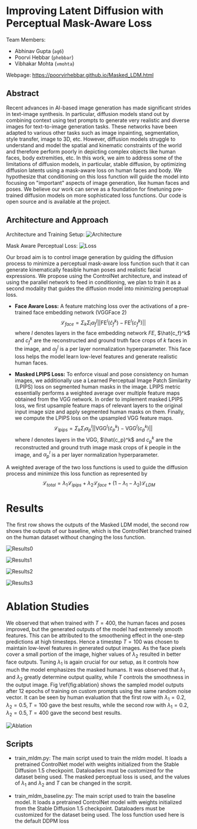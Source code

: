 # Improving Latent Diffusion with Perceptual Mask-Aware Loss

Team Members:
- Abhinav Gupta (`ag6`)
- Poorvi Hebbar (`phebbar`)
- Vibhakar Mohta (`vmohta`)

Webpage:
https://poorvirhebbar.github.io/Masked_LDM.html

## Abstract
Recent advances in AI-based image generation has made significant strides in text-image synthesis. In particular, diffusion models stand out by combining context using text prompts to generate very realistic and diverse images for text-to-image generation tasks. These networks have been adapted to various other tasks such as image inpainting, segmentation, style transfer, image to 3D, etc. However, diffusion models struggle to understand and model the spatial and kinematic constraints of the world and therefore perform poorly in depicting complex objects like human faces, body extremities, etc. In this work, we aim to address some of the limitations of diffusion models, in particular, stable diffusion, by optimizing diffusion latents using a mask-aware loss on human faces and body. We hypothesize that conditioning on this loss function will guide the model into focusing on "important" aspects of image generation, like human faces and poses. We believe our work can serve as a foundation for finetuning pre-trained diffusion models on more sophisticated loss functions. Our code is open source and is available at the project.

## Architecture and Approach
Architecture and Training Setup:
![Architecture](mldm_github_figures/method_final.png)

Mask Aware Perceptual Loss:
![Loss](mldm_github_figures/loss.png)

Our broad aim is to control image generation by guiding the diffusion process to minimize a perceptual mask-aware loss function such that it can generate kinematically feasible human poses and realistic facial expressions. We propose using the ControlNet architecture, and instead of using the parallel network to feed in conditioning, we plan to train it as a second modality that guides the diffusion model into minimizing perceptual loss.

- **Face Aware Loss:** A feature matching loss over the activations of a pre-trained face embedding network (VGGFace 2)
    $$
        \mathcal{L}_{face} = \Sigma_{k} \Sigma_{l} \alpha^{l}_{f} || \text{FE}^{l} (\hat{c}^{k}_{f}) - \text{FE}^{l} (c^{k}_{f}) || 
    $$
    where $l$ denotes layers in the face embedding network $FE$, $\hat{c_f}^k$ and $c_f^k$ are the reconstructed and ground truth face crops of $k$ faces in the image, and $\alpha_f^l$ is a per layer normalization hyperparameter. This face loss helps the model learn low-level features and generate realistic human faces.

    
- **Masked LPIPS Loss:** To enforce visual and pose consistency on human images, we additionally use a Learned Perceptual Image Patch Similarity (LPIPS) loss on segmented human masks in the image. LPIPS metric essentially performs a weighted average over multiple feature maps obtained from the VGG network. In order to implement masked LPIPS loss, we first upsample feature maps of relevant layers to the original input image size and apply segmented human masks on them. Finally, we compute the LPIPS loss on the upsampled VGG feature maps. 
    $$
        \mathcal{L}_{lpips} = \Sigma_{k} \Sigma_{l} \alpha^{l}_{p} || \text{VGG}^{l} (\hat{c}^{k}_{p}) - \text{VGG}^{l} (c^{k}_{p}) || 
    $$
    where $l$ denotes layers in the VGG, $\hat{c_p}^k$ and $c_p^k$ are the reconstructed and ground truth image mask crops of $k$ people in the image, and $\alpha_p^l$ is a per layer normalization hyperparameter.

A weighted average of the two loss functions is used to guide the diffusion process and minimize this loss function as represented by 
$$
        \mathcal{L}_{total} = \lambda_{1}  \mathcal{L}_{lpips} +   \lambda_{2}  \mathcal{L}_{face} + (1-\lambda_{1} - \lambda_{2}) \mathcal{L}_{LDM}
$$

# Results
The first row shows the outputs of the Masked LDM model, the second row shows the outputs of our baseline, which is the ControlNet branched trained on the human dataset without changing the loss function. 

![Results0](mldm_github_figures/goodresults0.png)

![Results1](mldm_github_figures/goodresults1.png)

![Results2](mldm_github_figures/goodresults2.png)

![Results3](mldm_github_figures/goodresults3.png)


# Ablation Studies
We observed that when trained with $T=400$, the human faces and poses improved, but the generated outputs of the model had extremely smooth features. This can be attributed to the smoothening effect in the one-step predictions at high timesteps. Hence a timestep $T=100$ was chosen to maintain low-level features in generated output images. As the face pixels cover a small portion of the image, higher values of $\lambda_2$ resulted in better face outputs. Tuning $\lambda_1$ is again crucial for our setup, as it controls how much the model emphasizes the masked humans. It was observed that $\lambda_1$ and $\lambda_2$ greatly determine output quality, while $T$ controls the smoothness in the output image. Fig \ref{fig:ablation} shows the sampled model outputs after 12 epochs of training on custom prompts using the same random noise vector. It can be seen by human evaluation that the first row with ${\lambda_1 = 0.2, \lambda_2 = 0.5,T=100}$ gave the best results, while the second row with ${\lambda_1 = 0.2, \lambda_2 = 0.5, T=400}$ gave the second best results.

![Ablation](mldm_github_figures/ablation_results.png)


## Scripts
- train_mldm.py: The main script used to train the mldm model. It loads a pretrained ControlNet model with weights initialized from the Stable Diffusion 1.5 checkpoint. Dataloaders must be customized for the dataset being used. The masked perceptual loss is used, and the values of $\lambda_1$ and $\lambda_2$ and $T$ can be changed in the scrpit.

- train_mldm_baseline.py: The main script used to train the baseline model. It loads a pretrained ControlNet model with weights initialized from the Stable Diffusion 1.5 checkpoint. Dataloaders must be customized for the dataset being used. The loss function used here is the default DDPM loss
